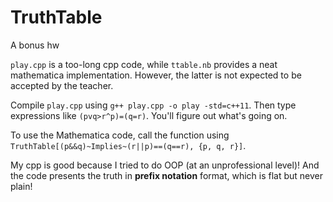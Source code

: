 # TruthTable
A bonus hw

`play.cpp` is a too-long cpp code, while `ttable.nb` provides a neat mathematica implementation. However, the latter is not expected to be accepted by the teacher.

Compile `play.cpp` using `g++ play.cpp -o play -std=c++11`. Then type expressions like `(pvq>r^p)=(q=r)`. You'll figure out what's going on.

To use the Mathematica code, call the function using `TruthTable[(p&&q)~Implies~(r||p)==(q==r), {p, q, r}]`.

My cpp is good because I tried to do OOP (at an unprofessional level)! And the code presents the truth in **prefix notation** format, which is flat but never plain!
